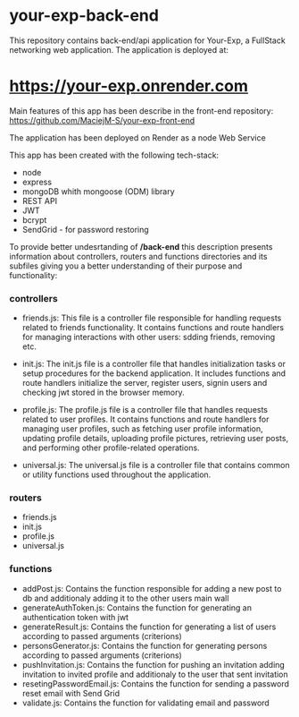 # your-exp-back-end
This repository contains back-end/api application for Your-Exp, a FullStack networking web application. The application is deployed at:

# https://your-exp.onrender.com
Main features of this app has been describe in the front-end repository: https://github.com/MaciejM-S/your-exp-front-end


The application has been deployed on Render as a node Web Service

This app has been created with the following tech-stack:

+  node
+  express
+  mongoDB whith mongoose (ODM) library
+  REST API
+  JWT
+  bcrypt
+  SendGrid - for password restoring


To provide better undesrtanding of <b>/back-end</b> this description presents information about controllers, routers and functions directories and its subfiles giving you a better understanding of their purpose and functionality:

### controllers

- friends.js: This file is a controller file responsible for handling requests related to friends functionality. 
It contains functions and route handlers for managing interactions with other users: sdding friends, removing etc.

- init.js: The init.js file is a controller file that handles initialization tasks or setup procedures for the backend application. 
It includes functions and route handlers initialize the server, register users, signin users and checking jwt stored in the browser memory.

- profile.js: The profile.js file is a controller file that handles requests related to user profiles. 
It contains functions and route handlers for managing user profiles, such as fetching user profile information, updating profile details, uploading profile pictures, 
retrieving user posts, and performing other profile-related operations.

- universal.js: The universal.js file is a controller file that contains common or utility functions used throughout the application. 



### routers

- friends.js
- init.js
- profile.js
- universal.js


### functions

- addPost.js: Contains the function responsible for adding a new post to db and additionaly adding it to the other users main wall
- generateAuthToken.js: Contains the function for generating an authentication token with jwt
- generateResult.js: Contains the function for generating a list of users according to passed arguments (criterions)
- personsGenerator.js: Contains the function for generating persons according to passed arguments (criterions)
- pushInvitation.js: Contains the function for pushing an invitation adding invitation to invited profile and additionaly to the user that sent invitation
- resetingPasswordEmail.js: Contains the function for sending a password reset email with Send Grid
- validate.js: Contains the function for validating email and password
